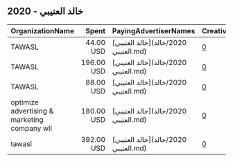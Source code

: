 ## 2020 - خالد العتيبي 
|OrganizationName|Spent|PayingAdvertiserNames|CreativeUrls|Impressions|Genders|AgeBrackets|CountryCodes|BillingAddresses|CandidateBallotInformation|
|:---|---:|:---|:---|---:|:---|:---|:---|:---|:---|
|TAWASL|44.00 USD|[خالد العتيبي](2020/خالد العتيبي.md)|[0](https://www.snap.com/political-ads/asset/558c17a2e67a74e57e5a7d5d446d6b1e6824506cbce182e84dd67eae8be0b9ba?mediaType=mp4)|33,331||21+|kuwait|"ADAN,ADAN,66985,KW"||
|TAWASL|196.00 USD|[خالد العتيبي](2020/خالد العتيبي.md)|[0](https://www.snap.com/political-ads/asset/0dd4025d74a29ee78089bf8ae58b713f27c07ad7db823a8281cf18e5dfa1c32f?mediaType=mp4)|22,446||21+|kuwait|"ADAN,ADAN,66985,KW"||
|TAWASL|88.00 USD|[خالد العتيبي](2020/خالد العتيبي.md)|[0](https://www.snap.com/political-ads/asset/1d82a685e5b4ecd319e97da86369cbb9379b337f502e8f91320dcd50846bfebd?mediaType=mp4)|10,398||21+|kuwait|"ADAN,ADAN,66985,KW"||
|optimize advertising & marketing company wll|180.00 USD|[خالد العتيبي](2020/خالد العتيبي.md)|[0](https://www.snap.com/political-ads/asset/24dc8b4a11e2cc60021321e5e9f32e066cbb04e05be4ad8792a5ecf6dff13477?mediaType=png)|126,266||21+|kuwait|"jaber almubarak st, behbehani complex, m floor, office 56,KUWAIT CITY,13046,KW"||
|tawasl|392.00 USD|[خالد العتيبي](2020/خالد العتيبي.md)|[0](https://www.snap.com/political-ads/asset/eb217136f15ca2eb195a3d07d33460fbde2c1bd0f6a8b74e559ced11e33096fd?mediaType=mp4)|256,400||21+|kuwait|KW||
